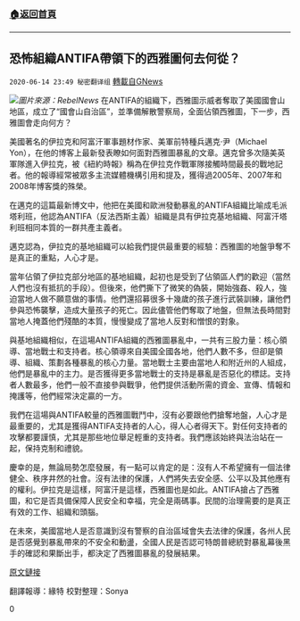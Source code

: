 ###  [:house:返回首頁](https://github.com/ourhimalayas/txt)
---

## 恐怖組織ANTIFA帶領下的西雅圖何去何從？
`2020-06-14 23:49 秘密翻译组` [轉載自GNews](https://gnews.org/zh-hant/234257/)

![](https://s3.amazonaws.com/gnews-media-offload/wp-content/uploads/2020/06/14233521/ANTIFA.jpg)*圖片來源：RebelNews*
在ANTIFA的組織下，西雅圖示威者奪取了美國國會山地區，成立了“國會山自治區”，並準備解散警察局，全面佔領西雅圖，下一步，西雅圖會走向何方？

美國著名的伊拉克和阿富汗軍事題材作家、美軍前特種兵邁克·尹（Michael Yon），在他的博客上最新發表瞭如何面對西雅圖暴亂的文章。邁克曾多次隨美英軍隊進入伊拉克，被《紐約時報》稱為在伊拉克作戰軍隊接觸時間最長的戰地記者。他的報導經常被眾多主流媒體機構引用和提及，獲得過2005年、2007年和2008年博客獎的殊榮。

在邁克的這篇最新博文中，他把在美國和歐洲發動暴亂的ANTIFA組織比喻成毛派塔利班，他認為ANTIFA（反法西斯主義）組織是具有伊拉克基地組織、阿富汗塔利班相同本質的一群共產主義者。

邁克認為，伊拉克的基地組織可以給我們提供最重要的經驗：西雅圖的地盤爭奪不是真正的重點，人心才是。

當年佔領了伊拉克部分地區的基地組織，起初也是受到了佔領區人們的歡迎（當然人們也沒有抵抗的手段）。但後來，他們撕下了微笑的偽裝，開始強姦、殺人，強迫當地人做不願意做的事情。他們還招募很多十幾歲的孩子進行武裝訓練，讓他們參與恐怖襲擊，造成大量孩子的死亡。因此儘管他們奪取了地盤，但無法長時間對當地人掩蓋他們殘酷的本質，慢慢變成了當地人反對和憎恨的對象。

與基地組織相似，在這場ANTIFA組織的西雅圖暴亂中，一共有三股力量：核心領導、當地戰士和支持者。核心領導來自美國全國各地，他們人數不多，但卻是領導、組織、策劃各種暴亂的核心力量。當地戰士主要由當地人和附近州的人組成，他們是暴亂中的主力。是否獲得更多當地戰士的支持是暴亂是否惡化的標誌。支持者人數最多，他們一般不直接參與戰爭，他們提供活動所需的資金、宣傳、情報和掩護等，他們經常決定贏的一方。

我們在這場與ANTIFA較量的西雅圖戰鬥中，沒有必要跟他們搶奪地盤，人心才是最重要的，尤其是獲得ANTIFA支持者的人心，得人心者得天下。對任何支持者的攻擊都要謹慎，尤其是那些地位舉足輕重的支持者。我們應該始終與法治站在一起，保持克制和禮貌。

慶幸的是，無論局勢怎麼發展，有一點可以肯定的是：沒有人不希望擁有一個法律健全、秩序井然的社會。沒有法律的保護，人們將失去安全感、公平以及其他應有的權利。伊拉克是這樣，阿富汗是這樣，西雅圖也是如此。ANTIFA搶占了西雅圖，和它是否具備保障人民安全和幸福，完全是兩碼事。民間的治理需要的是真正有效的工作、組織和頭腦。

在未來，美國當地人是否意識到沒有警察的自治區域會失去法律的保護，各州人民是否感覺到暴亂帶來的不安全和動盪，全國人民是否認可特朗普總統對暴亂幕後黑手的確認和果斷出手，都決定了西雅圖暴亂的發展結果。

[原文鏈接](https://www.patreon.com/posts/usa-and-europe-38194582?utm_medium=social&amp;utm_source=twitter&amp;utm_campaign=postshare)

翻譯報導：緣特
校對整理：Sonya

0
